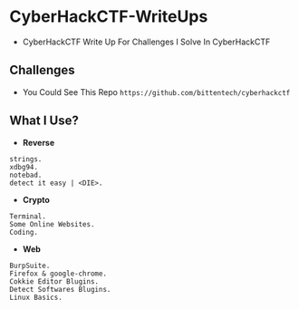 # CyberHackCTF-WriteUps
- CyberHackCTF Write Up For Challenges I Solve In CyberHackCTF

## Challenges

- You Could See This Repo ```https://github.com/bittentech/cyberhackctf```
## What I Use?

- **Reverse**
```
strings.
xdbg94.
notebad.
detect it easy | <DIE>.
```

- **Crypto**
```
Terminal.
Some Online Websites.
Coding.
```

- **Web**
```
BurpSuite.
Firefox & google-chrome.
Cokkie Editor Blugins.
Detect Softwares Blugins.
Linux Basics.
```
